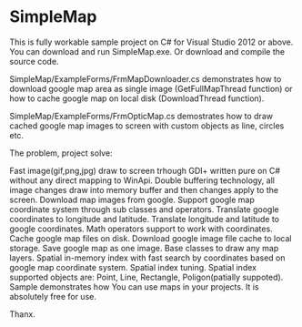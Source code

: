 # SimpleMap

This is fully workable sample project on C# for Visual Studio 2012 or above.
You can download and run SimpleMap.exe. Or download and compile the source code.

SimpleMap/ExampleForms/FrmMapDownloader.cs demonstrates how to download google map area as single image (GetFullMapThread function) or how to cache google map on local disk (DownloadThread function).

SimpleMap/ExampleForms/FrmOpticMap.cs demostrates how to draw cached google map images to screen with custom objects as line, circles etc.

The problem, project solve:

Fast image(gif,png,jpg) draw to screen trhough GDI+ written pure on C# without any direct mapping to WinApi.
Double buffering technology, all image changes draw into memory buffer and then changes apply to the screen.
Download map images from google.
Support google map coordinate system through sub classes and operators. Translate google coordinates to longitude and latitude. Translate longitude and latitude to google coordinates. Math operators support to work with coordinates. 
Cache google map files on disk.
Download google image file cache to local storage.
Save google map as one image.
Base classes to draw any map layers.
Spatial in-memory index with fast search by coordinates based on google map coordinate system.
Spatial index tuning.
Spatial index supported objects are: Point, Line, Rectangle, Poligon(patially suppoted).
Sample demonstrates how You can use maps in your projects. It is absolutely free for use.

Thanx.
